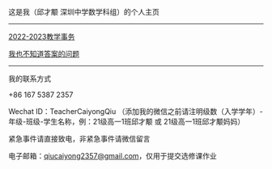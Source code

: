 这是我（邱才颙 深圳中学数学科组）的个人主页

------

[2022-2023教学事务](https://qiuszms.github.io/2022-2023)

[我也不知道答案的问题](https://qiuszms.github.io/Unknown)

------

我的联系方式

+86 167 5387 2357

Wechat ID：TeacherCaiyongQiu （添加我的微信之前请注明级数（入学学年）-年级-班级-学生名称，例：21级高一1班邱才颙 或 21级高一1班邱才颙妈妈）

紧急事件请直接致电，非紧急事件请微信留言

电子邮箱：qiucaiyong2357@gmail.com，仅用于提交选修课作业
